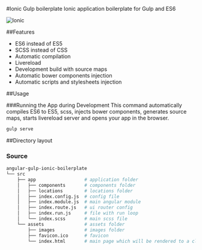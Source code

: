 #Ionic Gulp boilerplate
Ionic application boilerplate for Gulp and ES6

![Ionic](http://moduscreate.com/wp-content/uploads/2014/01/ionic-angular-opti.png)

##Features
* ES6 instead of ES5
* SCSS instead of CSS
* Automatic compilation
* Livereload
* Development build with source maps
* Automatic bower components injection
* Automatic scripts and stylesheets injection

##Usage

###Running the App during Development
This command automatically compiles ES6 to ES5, scss, injects bower components, generates source maps, starts livereload server and opens your app in the browser.

```sh
gulp serve
```

##Directory layout

### Source

```sh
angular-gulp-ionic-boilerplate
└── src
    ├── app                  # application folder
    │   ├── components       # components folder
    │   ├── locations        # locations folder
    │   ├── index.config.js  # config file
    │   ├── index.module.js  # main angular module
    │   ├── index.route.js   # ui router config
    │   ├── index.run.js     # file with run loop
    │   └── index.scss       # main scss file
    └── assets               # assets folder
        ├── images           # images folder
        ├── favicon.ico      # favicon
        └── index.html       # main page which will be rendered to a client
```
